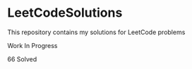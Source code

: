 # LeetCodeSolutions
This repository contains my solutions for LeetCode problems

Work In Progress

66 Solved
